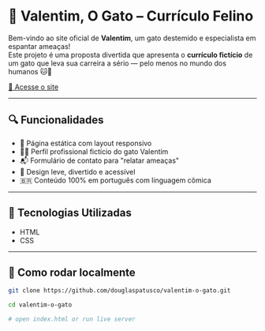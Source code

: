 # 🐾 Valentim, O Gato – Currículo Felino

Bem-vindo ao site oficial de **Valentim**, um gato destemido e especialista em espantar ameaças!  
Este projeto é uma proposta divertida que apresenta o **currículo fictício** de um gato que leva sua carreira a sério — pelo menos no mundo dos humanos 🐱💼

[🔗 Acesse o site](https://valentim-o-gato.vercel.app/)

---

## 🔍 Funcionalidades

- 📄 Página estática com layout responsivo
- 🧑‍💼 Perfil profissional fictício do gato Valentim
- 📬 Formulário de contato para "relatar ameaças"
- 🎨 Design leve, divertido e acessível
- 🇧🇷 Conteúdo 100% em português com linguagem cômica

---

## 🚀 Tecnologias Utilizadas

- HTML
- CSS

---

## 📁 Como rodar localmente

```bash
git clone https://github.com/douglaspatusco/valentim-o-gato.git

cd valentim-o-gato

# open index.html or run live server
```
